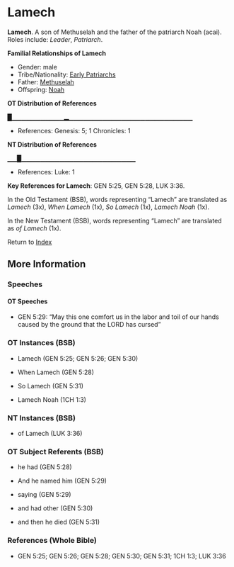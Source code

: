 # Lamech
**Lamech**. 
A son of Methuselah and the father of the patriarch Noah (acai). 
Roles include: 
_Leader_, _Patriarch_. 




**Familial Relationships of Lamech**


* Gender: male
* Tribe/Nationality: [Early Patriarchs](../../../groups/md/acai/Earlypatriarchs.md)
* Father: [Methuselah](Methuselah.md)
* Offspring: [Noah](Noah.md)


**OT Distribution of References**

█▁▁▁▁▁▁▁▁▁▁▁▂▁▁▁▁▁▁▁▁▁▁▁▁▁▁▁▁▁▁▁▁▁▁▁▁▁▁
* References: Genesis: 5; 1 Chronicles: 1

**NT Distribution of References**

▁▁█▁▁▁▁▁▁▁▁▁▁▁▁▁▁▁▁▁▁▁▁▁▁▁▁
* References: Luke: 1



**Key References for Lamech**: 
GEN 5:25, GEN 5:28, LUK 3:36. 


In the Old Testament (BSB), words representing “Lamech” are translated as 
*Lamech* (3x), *When Lamech* (1x), *So Lamech* (1x), *Lamech Noah* (1x). 


In the New Testament (BSB), words representing “Lamech” are translated as 
*of Lamech* (1x). 


Return to [Index](00-Index.md)

## More Information

### Speeches

#### OT Speeches

* GEN 5:29: “May this one comfort us in the labor and toil of our hands caused by the ground that the LORD has cursed”

### OT Instances (BSB)

* Lamech (GEN 5:25; GEN 5:26; GEN 5:30)

* When Lamech (GEN 5:28)

* So Lamech (GEN 5:31)

* Lamech Noah (1CH 1:3)



### NT Instances (BSB)

* of Lamech (LUK 3:36)



### OT Subject Referents (BSB)

* he had (GEN 5:28)

* And he named him (GEN 5:29)

* saying (GEN 5:29)

* and had other (GEN 5:30)

* and then he died (GEN 5:31)



### References (Whole Bible)

* GEN 5:25; GEN 5:26; GEN 5:28; GEN 5:30; GEN 5:31; 1CH 1:3; LUK 3:36



